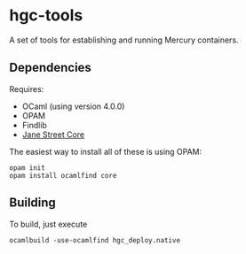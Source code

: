 hgc-tools
=========

A set of tools for establishing and running Mercury containers.

Dependencies
------------

Requires:

 - OCaml (using version 4.0.0)
 - OPAM
 - Findlib
 - [Jane Street Core](https://github.com/janestreet/core)

The easiest way to install all of these is using OPAM:

	opam init
	opam install ocamlfind core

Building
--------

To build, just execute

	ocamlbuild -use-ocamlfind hgc_deploy.native